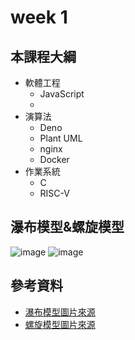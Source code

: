 # week 1
## 本課程大綱
* 軟體工程
  * JavaScript
  * 
* 演算法
  * Deno
  * Plant UML
  * nginx
  * Docker
* 作業系統
  * C 
  * RISC-V
## 瀑布模型&螺旋模型
![image](https://user-images.githubusercontent.com/62127656/133356553-a5529e01-399c-4630-a6bb-2048f1643d54.png)
![image](https://user-images.githubusercontent.com/62127656/133356592-857a6b30-4fb7-4bda-ac55-268713da989e.png)
## 參考資料
* [瀑布模型圖片來源](https://wayne265265.pixnet.net/blog/post/113080214-%E3%80%90%E7%AD%86%E8%A8%98%E3%80%91waterfall-model-%E7%80%91%E5%B8%83%E6%A8%A1%E5%9E%8B%E4%BB%8B%E7%B4%B9)
* [螺旋模型圖片來源](https://zh.wikipedia.org/wiki/%E8%9E%BA%E6%97%8B%E6%A8%A1%E5%9E%8B#/media/File:Spiral_model_(Boehm,_1988)_chinese.png)
